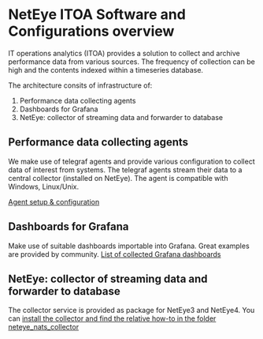 
# NetEye ITOA Software and Configurations overview

IT operations analytics (ITOA) provides a solution to collect and archive performance data from various sources. The frequency of collection can be high and the contents indexed within a timeseries database.

The architecture consits of infrastructure of:
1. Performance data collecting agents
2. Dashboards for Grafana
3. NetEye: collector of streaming data and forwarder to database

## Performance data collecting agents

We make use of telegraf agents and provide various configuration to collect data of interest from systems.
The telegraf agents stream their data to a central collector (installed on NetEye). The agent is compatible with Windows, Linux/Unix.

[Agent setup & configuration](agents/)

## Dashboards for Grafana
Make use of suitable dashboards importable into Grafana. Great examples are provided by community.
[List of collected Grafana dashboards](dashboards/)

## NetEye: collector of streaming data and forwarder to database

The collector service is provided as package for NetEye3 and NetEye4. You can [install the collector and find the relative how-to in the folder neteye_nats_collector](neteye_nats_collector/)



